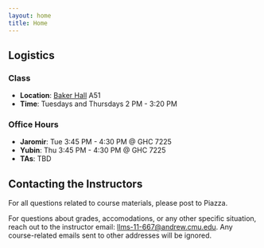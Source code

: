 ```yaml
---
layout: home
title: Home
---
```


## Logistics

### Class
* **Location**: [Baker Hall](https://www.cmu.edu/finance/property-space/floorplan-room/acad-admin/BPH/index.html) A51
* **Time**: Tuesdays and Thursdays 2 PM - 3:20 PM

### Office Hours

* **Jaromir**: Tue 3:45 PM - 4:30 PM @ GHC 7225
* **Yubin**: Thu 3:45 PM - 4:30 PM @ GHC 7225
* **TAs**: TBD

## Contacting the Instructors

For all questions related to course materials, please post to Piazza.

For questions about grades, accomodations, or any other specific situation, reach out to the instructor email: llms-11-667@andrew.cmu.edu. Any course-related emails sent to other addresses will be ignored.